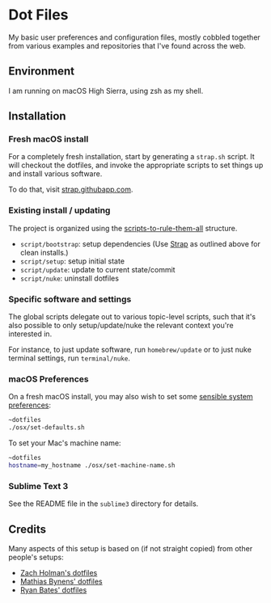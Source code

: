 # Dot Files

My basic user preferences and configuration files, mostly cobbled together from
various examples and repositories that I've found across the web.

## Environment

I am running on macOS High Sierra, using zsh as my shell.

## Installation

### Fresh macOS install

For a completely fresh installation, start by generating a `strap.sh` script. It
will checkout the dotfiles, and invoke the appropriate scripts to set things up
and install various software.

To do that, visit [strap.githubapp.com][strap].

### Existing install / updating

The project is organized using the [scripts-to-rule-them-all][scripts] structure.

* `script/bootstrap`: setup dependencies (Use [Strap][strap] as outlined above
for clean installs.)
* `script/setup`: setup initial state
* `script/update`: update to current state/commit
* `script/nuke`: uninstall dotfiles

### Specific software and settings

The global scripts delegate out to various topic-level scripts, such that it's
also possible to only setup/update/nuke the relevant context you're interested in.

For instance, to just update software, run `homebrew/update` or to just nuke
terminal settings, run `terminal/nuke`.

### macOS Preferences

On a fresh macOS install, you may also wish to set some
[sensible system preferences][mathiasbynens]:

``` sh
~dotfiles
./osx/set-defaults.sh
```

To set your Mac's machine name:

``` sh
~dotfiles
hostname=my_hostname ./osx/set-machine-name.sh
```

### Sublime Text 3

See the README file in the `sublime3` directory for details.

## Credits

Many aspects of this setup is based on (if not straight copied) from other
people's setups:

 - [Zach Holman's dotfiles][holman]
 - [Mathias Bynens' dotfiles][mathiasbynens]
 - [Ryan Bates' dotfiles][ryanb]

[holman]: https://github.com/holman/dotfiles/
[mathiasbynens]: https://github.com/mathiasbynens/dotfiles
[ryanb]: https://github.com/ryanb/dotfiles/
[scripts]: https://github.com/github/scripts-to-rule-them-all
[strap]: https://strap.githubapp.com/
